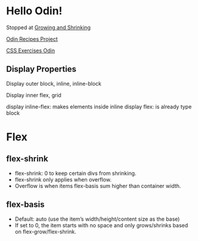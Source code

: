 # Hello Odin! 

Stopped at [Growing and Shrinking](https://www.theodinproject.com/lessons/foundations-axes)

[Odin Recipes Project](https://github.com/AntonioMarcel/odin-recipes)

[CSS Exercises Odin](https://github.com/AntonioMarcel/css-exercises-odin)

## Display Properties
Display outer
block, inline, inline-block

Display inner
flex, grid

display inline-flex: makes elements inside inline
display flex: is already type block

# Flex

## flex-shrink
- flex-shrink: 0 to keep certain divs from shrinking.
- flex-shrink only applies when overflow.
- Overflow is when items flex-basis sum higher than container width.

## flex-basis
- Default: auto (use the item’s width/height/content size as the base)
- If set to 0, the item starts with no space and only grows/shrinks based on flex-grow/flex-shrink.

